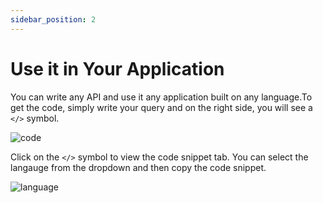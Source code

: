 ```yaml
---
sidebar_position: 2
---
```


# Use it in Your Application

You can write any API and use it any application built on any language.To get the code, simply write your query and on the right side, you will see a ```</>``` symbol.

![code](/img/ide/codesnippet.png)

Click on the ```</>``` symbol to view the code snippet tab. You can select the langauge from the dropdown and then copy the code snippet.

![language](/img/ide/code_dropdown.png)

